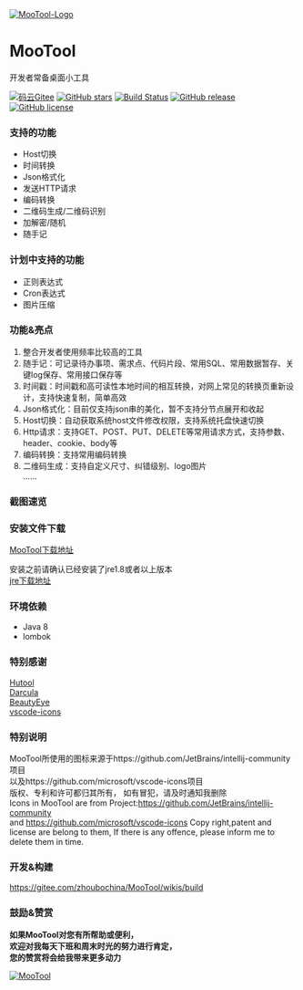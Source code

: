 <a href="https://gitee.com/zhoubochina/MooTool">
 <img alt="MooTool-Logo" src="https://raw.githubusercontent.com/rememberber/MooTool/master/src/main/resources/icon/logo-128.png">
</a>
  
# MooTool 
开发者常备桌面小工具  

[![码云Gitee](https://gitee.com/zhoubochina/MooTool/badge/star.svg?theme=blue)](https://gitee.com/zhoubochina/MooTool)
[![GitHub stars](https://img.shields.io/github/stars/rememberber/MooTool.svg)](https://github.com/rememberber/MooTool)
[![Build Status](https://travis-ci.org/rememberber/MooTool.svg?branch=master)](https://travis-ci.org/rememberber/MooTool)
[![GitHub release](https://img.shields.io/github/release/rememberber/MooTool.svg)](https://github.com/rememberber/MooTool/releases)
[![GitHub license](https://img.shields.io/github/license/rememberber/MooTool)](https://github.com/rememberber/MooTool/blob/master/LICENSE.txt)

### 支持的功能
+ Host切换  
+ 时间转换  
+ Json格式化  
+ 发送HTTP请求  
+ 编码转换  
+ 二维码生成/二维码识别 
+ 加解密/随机  
+ 随手记  

### 计划中支持的功能
+ 正则表达式  
+ Cron表达式  
+ 图片压缩  

### 功能&亮点
1. 整合开发者使用频率比较高的工具  
2. 随手记：可记录待办事项、需求点、代码片段、常用SQL、常用数据暂存、关键log保存、常用接口保存等
3. 时间戳：时间戳和高可读性本地时间的相互转换，对网上常见的转换页重新设计，支持快速复制，简单高效  
4. Json格式化：目前仅支持json串的美化，暂不支持分节点展开和收起  
5. Host切换：自动获取系统host文件修改权限，支持系统托盘快速切换  
6. Http请求：支持GET、POST、PUT、DELETE等常用请求方式，支持参数、header、cookie、body等  
7. 编码转换：支持常用编码转换  
8. 二维码生成：支持自定义尺寸、纠错级别、logo图片  
……

### 截图速览

### 安装文件下载

[MooTool下载地址](https://gitee.com/zhoubochina/MooTool/wikis/download)  

安装之前请确认已经安装了jre1.8或者以上版本   
[jre下载地址](http://www.oracle.com/technetwork/java/javase/downloads/jre8-downloads-2133155.html)  

### 环境依赖
+ Java 8
+ lombok

### 特别感谢
[Hutool](http://hutool.cn/)  
[Darcula](https://github.com/bulenkov/Darcula)  
[BeautyEye](https://gitee.com/jackjiang/beautyeye)  
[vscode-icons](https://github.com/microsoft/vscode-icons)  

### 特别说明
MooTool所使用的图标来源于https://github.com/JetBrains/intellij-community项目  
以及https://github.com/microsoft/vscode-icons项目  
版权、专利和许可都归其所有，
如有冒犯，请及时通知我删除  
Icons in MooTool are from Project:https://github.com/JetBrains/intellij-community  
and https://github.com/microsoft/vscode-icons
Copy right,patent and license are belong to them,
If there is any offence, please inform me to delete them in time.  

### 开发&构建

https://gitee.com/zhoubochina/MooTool/wikis/build

### 鼓励&赞赏  
**如果MooTool对您有所帮助或便利，  
欢迎对我每天下班和周末时光的努力进行肯定，  
您的赞赏将会给我带来更多动力**
<p align="left">
  <a href="https://gitee.com/zhoubochina/MooTool">
   <img alt="MooTool" src="http://download.zhoubochina.com/file/wx-zanshang.jpg">
  </a>
</p>